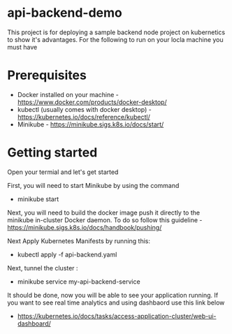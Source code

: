 # api-backend-demo
This project is for deploying a sample backend node project on kubernetics to show it's advantages. For the following to run on your locla machine you must have


# Prerequisites
- Docker installed on your machine - https://www.docker.com/products/docker-desktop/ 
- kubectl (usually comes with docker desktop) - https://kubernetes.io/docs/reference/kubectl/
- Minikube - https://minikube.sigs.k8s.io/docs/start/ 

# Getting started
Open your termial and let's get started

First, you will need to start Minikube by using the command
- minikube start

Next, you will need to build the docker image push it directly to the minikube in-cluster Docker daemon.
To do so follow this guideline - https://minikube.sigs.k8s.io/docs/handbook/pushing/

Next Apply Kubernetes Manifests by running this:
- kubectl apply -f api-backend.yaml

Next, tunnel the cluster :
- minikube service my-api-backend-service

It should be done, now you will be able to see your application running. If you want to see real time analytics and using dashbaord use this link below
- https://kubernetes.io/docs/tasks/access-application-cluster/web-ui-dashboard/

